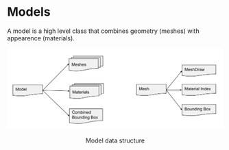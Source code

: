 # Models

A model is a high level class that combines geometry (meshes) with appearence (materials).

![](../../../images/libraries/3d/stride_model.svg)
<center>Model data structure<center>